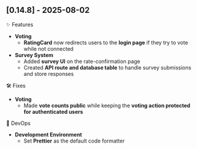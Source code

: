 ## [0.14.8] - 2025-08-02

✨ Features

- **Voting**
  - **RatingCard** now redirects users to the **login page** if they try to vote while not connected
- **Survey System**
  - Added **survey UI** on the rate-confirmation page
  - Created **API route and database table** to handle survey submissions and store responses

🛠️ Fixes

- **Voting**
  - Made **vote counts public** while keeping the **voting action protected for authenticated users**

🔧 DevOps

- **Development Environment**
  - Set **Prettier** as the default code formatter
